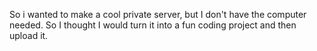 So i wanted to make a cool private server, but I don't have the computer needed. So I thought I would turn it into a fun coding project and then upload it.
